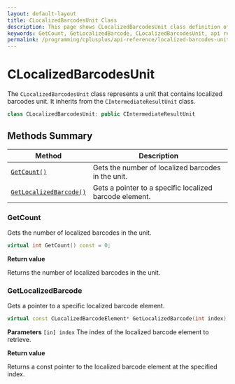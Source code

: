 ```yaml
---
layout: default-layout
title: CLocalizedBarcodesUnit Class
description: This page shows CLocalizedBarcodesUnit class definition of Dynamsoft Barcode Reader SDK C++ Edition.
keywords: GetCount, GetLocalizedBarcode, CLocalizedBarcodesUnit, api reference
permalink: /programming/cplusplus/api-reference/localized-barcodes-unit.html
---
```

# CLocalizedBarcodesUnit

The `CLocalizedBarcodesUnit` class represents a unit that contains localized barcodes unit. It inherits from the `CIntermediateResultUnit` class.

```cpp
class CLocalizedBarcodesUnit: public CIntermediateResultUnit
```

## Methods Summary

| Method                            | Description |
|-----------------------------------|-------------|
| [`GetCount()`](#getcount)           | Gets the number of localized barcodes in the unit.|
| [`GetLocalizedBarcode()`](#getlocalizedbarcode)           | Gets a pointer to a specific localized barcode element.|

### GetCount

Gets the number of localized barcodes in the unit.

```cpp
virtual int GetCount() const = 0;
```

**Return value**

Returns the number of localized barcodes in the unit.


### GetLocalizedBarcode

Gets a pointer to a specific localized barcode element.

```cpp
virtual const CLocalizedBarcodeElement* GetLocalizedBarcode(int index) const = 0;
```

**Parameters**
`[in] index` The index of the localized barcode element to retrieve.

**Return value**

Returns a const pointer to the localized barcode element at the specified index.